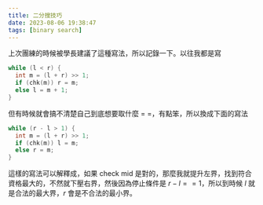 ```yaml
---
title: 二分搜技巧
date: 2023-08-06 19:38:47
tags: [binary search]
---
```


上次團練的時候被學長建議了這種寫法，所以記錄一下。以往我都是寫

```cpp
while (l < r) {
  int m = (l + r) >> 1;
  if (chk(m)) r = m;
  else l = m + 1; 
}
```

但有時候就會搞不清楚自己到底想要取什麼 = =，有點笨，所以換成下面的寫法

```cpp
while (r - l > 1) {
  int m = (l + r) >> 1;
  if (chk(m)) l = m;
  else r = m;
}
```

這樣的寫法可以解釋成，如果 check mid 是對的，那麼我就提升左界，找到符合資格最大的，不然就下壓右界，然後因為停止條件是 $r - l == 1$，所以到時候 $l$ 就是合法的最大界，$r$ 會是不合法的最小界。
